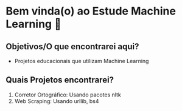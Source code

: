 # Bem vinda(o) ao Estude Machine Learning 💠
## Objetivos/O que encontrarei aqui?
* Projetos educacionais que utilizam Machine Learning
## Quais Projetos encontrarei?
1. Corretor Ortográfico: Usando pacotes nltk
2. Web Scraping: Usando urllib, bs4
